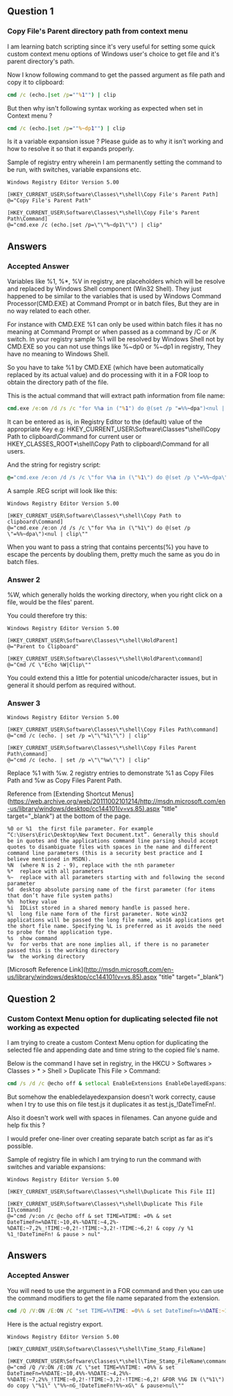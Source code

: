 ## Question 1 ##

### Copy File's Parent directory path from context menu ###

I am learning batch scripting since it's very useful for setting some quick custom context menu options of Windows user's choice to get file and it's parent directory's path.

Now I know following command to get the passed argument as file path and copy it to clipboard:

```bat
cmd /c (echo.|set /p=""%1"") | clip
```

But then why isn't following syntax working as expected when set in Context menu ?

```cmd
cmd /c (echo.|set /p=""%~dp1"") | clip
```

Is it a variable expansion issue ? Please guide as to why it isn't working and how to resolve it so that it expands properly.

Sample of registry entry wherein I am permanently setting the command to be run, with switches, variable expansions etc.

```reg
Windows Registry Editor Version 5.00

[HKEY_CURRENT_USER\Software\Classes\*\shell\Copy File's Parent Path]
@="Copy File's Parent Path"

[HKEY_CURRENT_USER\Software\Classes\*\shell\Copy File's Parent Path\Command]
@="cmd.exe /c (echo.|set /p=\"\"%~dp1\"\") | clip"
```

## Answers ##

### Accepted Answer ###

Variables like %1, %*, %V in registry, are placeholders which will be resolve and replaced by Windows Shell component (Win32 Shell). They just happened to be similar to the variables that is used by Windows Command Processor(CMD.EXE) at Command Prompt or in batch files, But they are in no way related to each other.

For instance with CMD.EXE %1 can only be used within batch files it has no meaning at Command Prompt or when passed as a command by /C or /K switch. In your registry sample %1 will be resolved by Windows Shell not by CMD.EXE so you can not use things like %~dp0 or %~dp1 in registry, They have no meaning to Windows Shell.

So you have to take %1 by CMD.EXE (which have been automatically replaced by its actual value) and do processing with it in a FOR loop to obtain the directory path of the file.

This is the actual command that will extract path information from file name:

```cmd
cmd.exe /e:on /d /s /c "for %%a in ("%1") do @(set /p "=%%~dpa")<nul | clip"
```

It can be entered as is, in Registry Editor to the (default) value of the appropriate Key e.g: HKEY_CURRENT_USER\Software\Classes\*\shell\Copy Path to clipboard\Command for current user or HKEY_CLASSES_ROOT\*\shell\Copy Path to clipboard\Command for all users.

And the string for registry script:

```cmd
@="cmd.exe /e:on /d /s /c \"for %%a in (\"%1\") do @(set /p \"=%%~dpa\")<nul | clip\""
```

A sample .REG script will look like this:

```reg
Windows Registry Editor Version 5.00

[HKEY_CURRENT_USER\Software\Classes\*\shell\Copy Path to clipboard\Command]
@="cmd.exe /e:on /d /s /c \"for %%a in (\"%1\") do @(set /p \"=%%~dpa\")<nul | clip\""
```

When you want to pass a string that contains percents(%) you have to escape the percents by doubling them, pretty much the same as you do in batch files.

### Answer 2 ###

%W, which generally holds the working directory, when you right click on a file, would be the files' parent.

You could therefore try this:

```reg
Windows Registry Editor Version 5.00

[HKEY_CURRENT_USER\Software\Classes\*\shell\HoldParent]
@="Parent to Clipboard"

[HKEY_CURRENT_USER\Software\Classes\*\shell\HoldParent\command]
@="Cmd /C \"Echo %W|Clip\""
```

You could extend this a little for potential unicode/character issues, but in general it should perfom as required without.

### Answer 3 ###

```reg
Windows Registry Editor Version 5.00

[HKEY_CURRENT_USER\Software\Classes\*\shell\Copy Files Path\command]
@="cmd /c (echo. | set /p =\"\"%1\"\") | clip"

[HKEY_CURRENT_USER\Software\Classes\*\shell\Copy Files Parent Path\command]
@="cmd /c (echo. | set /p =\"\"%w\"\") | clip"
```

Replace %1 with %w. 2 registry entries to demonstrate %1 as Copy Files Path and %w as Copy Files Parent Path.

Reference from [Extending Shortcut Menus](https://web.archive.org/web/20111002101214/http://msdn.microsoft.com/en-us/library/windows/desktop/cc144101(v=vs.85).aspx "title" target="_blank") at the bottom of the page.

```
%0 or %1  the first file parameter. For example “C:\Users\Eric\Desktop\New Text Document.txt”. Generally this should be in quotes and the applications command line parsing should accept quotes to disambiguate files with spaces in the name and different command line parameters (this is a security best practice and I believe mentioned in MSDN).
%N  (where N is 2 - 9), replace with the nth parameter
%*  replace with all parameters
%~  replace with all parameters starting with and following the second parameter
%d  desktop absolute parsing name of the first parameter (for items that don’t have file system paths)
%h  hotkey value
%i  IDList stored in a shared memory handle is passed here.
%l  long file name form of the first parameter. Note win32 applications will be passed the long file name, win16 applications get the short file name. Specifying %L is preferred as it avoids the need to probe for the application type.
%s  show command
%v  for verbs that are none implies all, if there is no parameter passed this is the working directory
%w  the working directory
```
[Microsoft Reference Link](http://msdn.microsoft.com/en-us/library/windows/desktop/cc144101(v=vs.85).aspx "title" target="_blank")


## Question 2 ##

### Custom Context Menu option for duplicating selected file not working as expected ###

I am trying to create a custom Context Menu option for duplicating the selected file and appending date and time string to the copied file's name.

Below is the command I have set in registry, in the HKCU > Softwares > Classes > * > Shell > Duplicate This File > Command:

```cmd
cmd /s /d /c @echo off & setlocal EnableExtensions EnableDelayedExpansion & set TIME=%TIME: =0% & set DateTimeFn=%DATE:~10,4%-%DATE:~4,2%-%DATE:~7,2%_!TIME:~0,2!-!TIME:~3,2!-!TIME:~6,2! & copy /y %1 %1_!DateTimeFn! & pause > nul
```

But somehow the enabledelayedexpansion doesn't work correcty, cause when I try to use this on file test.js it duplicates it as test.js_!DateTimeFn!.

Also it doesn't work well with spaces in filenames. Can anyone guide and help fix this ?

I would prefer one-liner over creating separate batch script as far as it's possible.

Sample of registry file in which I am trying to run the command with switches and variable expansions:

```reg
Windows Registry Editor Version 5.00

[HKEY_CURRENT_USER\Software\Classes\*\shell\Duplicate This File II]

[HKEY_CURRENT_USER\Software\Classes\*\shell\Duplicate This File II\command]
@="cmd /v:on /c @echo off & set TIME=%TIME: =0% & set DateTimeFn=%DATE:~10,4%-%DATE:~4,2%-%DATE:~7,2%_!TIME:~0,2!-!TIME:~3,2!-!TIME:~6,2! & copy /y %1 %1_!DateTimeFn! & pause > nul"
```

## Answers ##

### Accepted Answer ###

You will need to use the argument in a FOR command and then you can use the command modifiers to get the file name separated from the extension.

```cmd
cmd /Q /V:ON /E:ON /C "set TIME=%%TIME: =0%% & set DateTimeFn=%%DATE:~10,4%%-%%DATE:~4,2%%-%%DATE:~7,2%%_!TIME:~0,2!-!TIME:~3,2!-!TIME:~6,2! &FOR %%G IN ("%1") do copy "%1" "%%~nG_!DateTimeFn!%%~xG" & pause>nul"
```

Here is the actual registry export.

```reg
Windows Registry Editor Version 5.00

[HKEY_CURRENT_USER\Software\Classes\*\shell\Time_Stamp_FileName]

[HKEY_CURRENT_USER\Software\Classes\*\shell\Time_Stamp_FileName\command]
@="cmd /Q /V:ON /E:ON /C \"set TIME=%%TIME: =0%% & set DateTimeFn=%%DATE:~10,4%%-%%DATE:~4,2%%-%%DATE:~7,2%%_!TIME:~0,2!-!TIME:~3,2!-!TIME:~6,2! &FOR %%G IN (\"%1\") do copy \"%1\" \"%%~nG_!DateTimeFn!%%~xG\" & pause>nul\""
```
